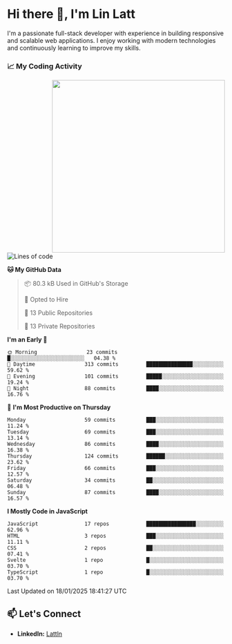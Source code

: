 # Hi there 👋, I'm Lin Latt

I'm a passionate full-stack developer with experience in building responsive and scalable web applications. I enjoy working with modern technologies and continuously learning to improve my skills.

### 📈 My Coding Activity 
<img src="https://github.com/user-attachments/assets/6cec4854-3eec-4600-9120-9be1d3cb2bfe"  width="400px" align="right">

<!--START_SECTION:waka-->
![Lines of code](https://img.shields.io/badge/From%20Hello%20World%20I%27ve%20Written-298.4%20thousand%20lines%20of%20code-blue)

**🐱 My GitHub Data** 

> 📦 80.3 kB Used in GitHub's Storage 
 > 
> 💼 Opted to Hire
 > 
> 📜 13 Public Repositories 
 > 
> 🔑 13 Private Repositories 
 > 
**I'm an Early 🐤** 

```text
🌞 Morning                23 commits          █░░░░░░░░░░░░░░░░░░░░░░░░   04.38 % 
🌆 Daytime                313 commits         ███████████████░░░░░░░░░░   59.62 % 
🌃 Evening                101 commits         █████░░░░░░░░░░░░░░░░░░░░   19.24 % 
🌙 Night                  88 commits          ████░░░░░░░░░░░░░░░░░░░░░   16.76 % 
```
📅 **I'm Most Productive on Thursday** 

```text
Monday                   59 commits          ███░░░░░░░░░░░░░░░░░░░░░░   11.24 % 
Tuesday                  69 commits          ███░░░░░░░░░░░░░░░░░░░░░░   13.14 % 
Wednesday                86 commits          ████░░░░░░░░░░░░░░░░░░░░░   16.38 % 
Thursday                 124 commits         ██████░░░░░░░░░░░░░░░░░░░   23.62 % 
Friday                   66 commits          ███░░░░░░░░░░░░░░░░░░░░░░   12.57 % 
Saturday                 34 commits          ██░░░░░░░░░░░░░░░░░░░░░░░   06.48 % 
Sunday                   87 commits          ████░░░░░░░░░░░░░░░░░░░░░   16.57 % 
```


**I Mostly Code in JavaScript** 

```text
JavaScript               17 repos            ████████████████░░░░░░░░░   62.96 % 
HTML                     3 repos             ███░░░░░░░░░░░░░░░░░░░░░░   11.11 % 
CSS                      2 repos             ██░░░░░░░░░░░░░░░░░░░░░░░   07.41 % 
Svelte                   1 repo              █░░░░░░░░░░░░░░░░░░░░░░░░   03.70 % 
TypeScript               1 repo              █░░░░░░░░░░░░░░░░░░░░░░░░   03.70 % 
```




 Last Updated on 18/01/2025 18:41:27 UTC
<!--END_SECTION:waka-->

## 📫 Let's Connect

- **LinkedIn:** [Lattln](https://linkedin.com/in/lin-latt)
<!-- - **Portfolio:** [Your Portfolio](https://yourportfolio.com) -->
